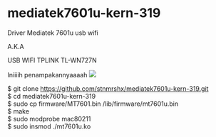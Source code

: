 # mediatek7601u-kern-319
Driver Mediatek 7601u usb wifi

A.K.A

USB WIFI TPLINK TL-WN727N

Iniiiih penampakannyaaaah
<img src="http://www.tp-link.com/resources/images/products/gallery/TL-WN727N-01.jpg" />

$ git clone https://github.com/stnmrshx/mediatek7601u-kern-319.git <br />
$ cd mediatek7601u-kern-319<br />
$ sudo cp firmware/MT7601.bin /lib/firmware/mt7601u.bin<br />
$ make<br />
$ sudo modprobe mac80211<br />
$ sudo insmod ./mt7601u.ko<br />
